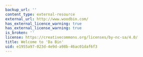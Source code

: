 ```yaml
---
backup_url: ''
content_type: external-resource
external_url: http://www.woodbin.com/
has_external_licence_warning: true
has_external_license_warning: true
is_broken: ''
license: https://creativecommons.org/licenses/by-nc-sa/4.0/
title: Welcome to 'Da Bin'
uid: e1955a97-023d-4e9d-a98b-46ac01daf6f3
---
```

